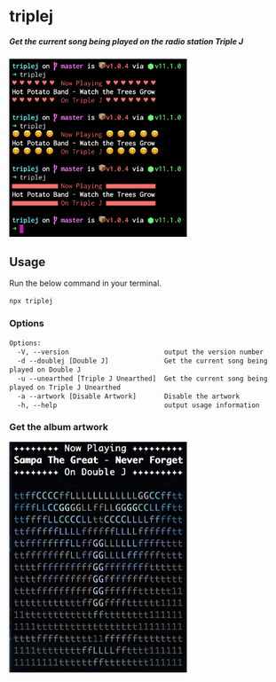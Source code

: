 # triplej

##### Get the current song being played on the radio station Triple J

<img width="320" src="https://raw.githubusercontent.com/etoxin/triplej/master/screen.png" alt="chalk">

## Usage 

Run the below command in your terminal. 

`npx triplej`

###  Options

```
Options:
  -V, --version                        output the version number
  -d --doublej [Double J]              Get the current song being played on Double J
  -u --unearthed [Triple J Unearthed]  Get the current song being played on Triple J Unearthed
  -a --artwork [Disable Artwork]       Disable the artwork
  -h, --help                           output usage information
```

### Get the album artwork

<img width="320" src="https://raw.githubusercontent.com/etoxin/triplej/master/screen2.png" alt="chalk">
